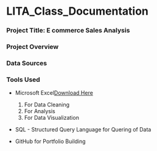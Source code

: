 # LITA_Class_Documentation

### Project Title: E commerce Sales Analysis 

### Project Overview 


### Data Sources 


### Tools Used
- Microsoft Excel[Download Here](https://www.microsoft.com)
  1. For Data Cleaning
  2. For Analysis
  3. For Data Visualization
   
- SQL - Structured Query Language for Quering of Data
- GitHub for Portfolio Building 
